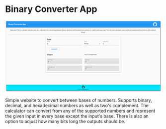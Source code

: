 # Binary Converter App

<img src="./preview.png" />

Simple website to convert between bases of numbers. Supports binary, decimal, and hexadecimal numbers as well as two's complement. The calculator can convert from any of the supported numbers and represent the given input in every base except the input's base. There is also an option to adjust how many bits long the outputs should be.
